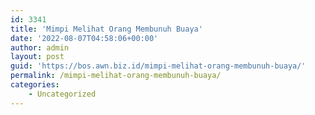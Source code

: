 ```yaml
---
id: 3341
title: 'Mimpi Melihat Orang Membunuh Buaya'
date: '2022-08-07T04:58:06+00:00'
author: admin
layout: post
guid: 'https://bos.awn.biz.id/mimpi-melihat-orang-membunuh-buaya/'
permalink: /mimpi-melihat-orang-membunuh-buaya/
categories:
    - Uncategorized
---
```


